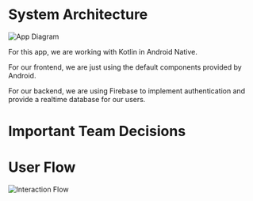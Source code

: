 # System Architecture

![App Diagram](https://github.com/ucsb-cs184-f23/pj-android-02/assets/77405374/667ca47f-f15a-47ee-a003-c6f364900887)

For this app, we are working with Kotlin in Android Native. 

For our frontend, we are just using the default components provided by Android.

For our backend, we are using Firebase to implement authentication and provide a realtime database for our users.

# Important Team Decisions

# User Flow

![Interaction Flow](https://github.com/ucsb-cs184-f23/pj-android-02/assets/72772860/08071a42-3e6a-4344-aecb-19b383365102)

